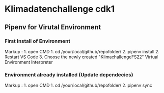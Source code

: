 # Klimadatenchallenge cdk1

 


## Pipenv for Virutal Environment


### First install of Environment

 Markup : 1. open CMD
              1. cd /your/local/github/repofolder/
              2. pipenv install
        2. Restart VS Code
        3. Choose the newly created "KlimachallengeFS22" Virtual Environment Interpreter


### Environment already installed (Update dependecies)
 Markup : 1. open CMD
              1. cd /your/local/github/repofolder/
              2. pipenv sync
